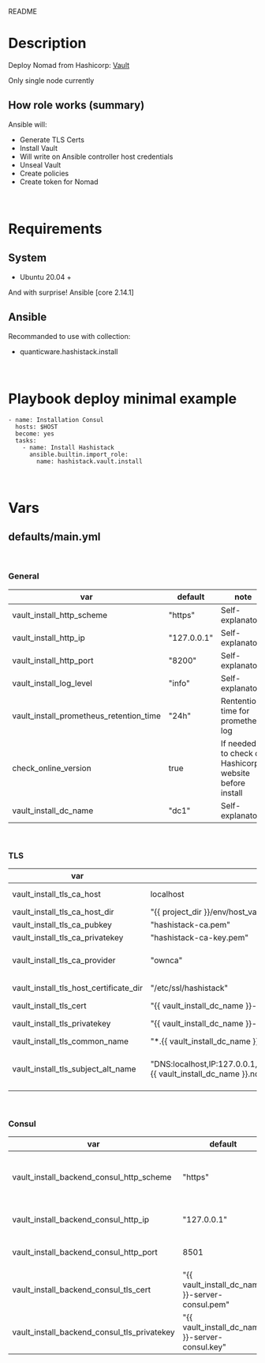 README
# Description
Deploy Nomad from Hashicorp: [Vault](https://vault.io)

Only single node currently

## How role works (summary)
Ansible will:
- Generate TLS Certs
- Install Vault
- Will write on Ansible controller host credentials
- Unseal Vault
- Create policies
- Create token for Nomad

&nbsp;

# Requirements

## System
* Ubuntu 20.04 +

And with surprise! Ansible [core 2.14.1]

## Ansible
Recommanded to use with collection:
- quanticware.hashistack.install

&nbsp;
# Playbook deploy minimal example

```
- name: Installation Consul
  hosts: $HOST
  become: yes
  tasks:
    - name: Install Hashistack
      ansible.builtin.import_role:
        name: hashistack.vault.install
```

&nbsp;
# Vars

## defaults/main.yml
&nbsp;
### General
| var | default | note |
| --- | --- | --- |
| vault\_install\_http\_scheme |  "https" | Self-explanatory |
| vault\_install\_http\_ip |  "127.0.0.1" | Self-explanatory |
| vault\_install\_http\_port |  "8200" | Self-explanatory |
| vault\_install_log_level |  "info" | Self-explanatory |
| vault_install_prometheus_retention_time |  "24h" | Rentention time for prometheus log |
| check\_online\_version |  true | If needed to check on Hashicorp website before install |
| vault\_install\_dc\_name |  "dc1" | Self-explanatory |

&nbsp;
### TLS
| var | default | note |
| --- | --- | --- |
| vault\_install\_tls\_ca\_host | localhost | Which host will use to generate CA authority |
| vault\_install\_tls\_ca\_host\_dir |  "\{\{ project\_dir \}\}/env/host\_vars/\{\{ inventory\_hostname \}\}/tls" | Where to put CA keys |
| vault\_install\_tls\_ca\_pubkey |  "hashistack-ca.pem" | Name of CA cerficate |
| vault\_install\_tls\_ca\_privatekey |  "hashistack-ca-key.pem" | Name of CA private key |
| vault\_install\_tls\_ca\_provider |  "ownca" | Which type of CA will use to create cert (don't change) |
| vault\_install\_tls\_host\_certificate\_dir |  "/etc/ssl/hashistack" | Where to put CA pubey on target host |
| vault\_install\_tls\_cert |  "\{\{ vault\_install\_dc\_name \}\}-server-consul.pem" | Name of Consul TLS Cert |
| vault\_install\_tls\_privatekey |  "\{\{ vault\_install\_dc\_name \}\}-server-consul.key" | Name of Consul TLS Private key |
| vault\_install\_tls\_common\_name |  "*.\{\{ vault\_install\_dc\_name \}\}.consul" | Common name for CSR |
| vault\_install\_tls\_subject\_alt\_name |  "DNS:localhost,IP:127.0.0.1,DNS:server.global.nomad,DNS:server.{{ vault\_install\_dc_name }}.nomad" | Subject Alt Name for CSR , caution: DNS:server.global.nomad is mandatory|

&nbsp;
### Consul
| var | default | note |
| --- | --- | --- |
| vault\_install\_backend\_consul\_http\_scheme | "https" | HTTP scheme of Consul backend |
| vault\_install\_backend\_consul\_http\_ip | "127.0.0.1" | ip of Consul backend |
| vault\_install\_backend\_consul\_http\_port | 8501 | Port of Consul backend |
| vault\_install\_backend\_consul\_tls\_cert | "{{ vault\_install\_dc_name }}-server-consul.pem" | Cert to use in TLS mode |
| vault\_install\_backend\_consul\_tls\_privatekey | "{{ vault\_install\_dc_name }}-server-consul.key" | Key to use in TLS mode |
